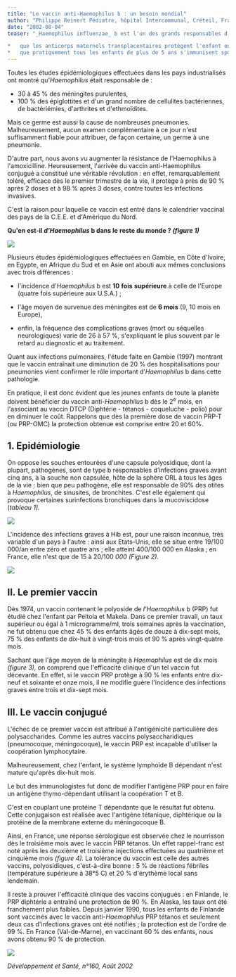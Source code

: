 ```yaml
---
title: "Le vaccin anti-Haemophilus b : un besoin mondial"
author: "Philippe Reinert Pédiatre, hôpital Intercommunal, Créteil, France.  "
date: "2002-08-04"
teaser: "_Haemophilus influenzae_ b est l'un des grands responsables d'infections sévères chez l'enfant entre 3 mois et 5 ans. Le fait que ce germe soit spécifique à cette tranche d'âge vient du fait :

*   que les anticorps maternels transplacentaires protègent l'enfant entre 0 et 3 mois,
*   que pratiquement tous les enfants de plus de 5 ans s'immunisent spontanément contre Haemophilus b."
---
```


Toutes les études épidémiologiques effectuées dans les pays industrialisés ont montré qu'_Haemophilus_ était responsable de :

*   30 à 45 % des méningites purulentes,
*   100 % des épiglottites et d'un grand nombre de cellulites bactériennes, de bactériémies, d'arthrites et d'ethmoïdites.

Mais ce germe est aussi la cause de nombreuses pneumonies. Malheureusement, aucun examen complémentaire à ce jour n'est suffisamment fiable pour attribuer, de façon certaine, un germe à une pneumonie.

D'autre part, nous avons vu augmenter la résistance de l'Haemophilus à l'amoxicilline. Heureusement, l'arrivée du vaccin anti-Haemophilus conjugué a constitué une véritable révolution : en effet, remarquablement toléré, efficace dès le premier trimestre de la vie, il protège à près de 90 % après 2 doses et à 98 % après 3 doses, contre toutes les infections invasives.

C'est la raison pour laquelle ce vaccin est entré dans le calendrier vaccinal des pays de la C.E.E. et d'Amérique du Nord.

**Qu'en est-il _d'Haemophilus_ b dans le** **reste du monde ? _(figure 1)_**


![](i727-1.jpg)


Plusieurs études épidémiologiques effectuées en Gambie, en Côte d'Ivoire, en Egypte, en Afrique du Sud et en Asie ont abouti aux mêmes conclusions avec trois différences :

*   l'incidence d'_Haemophilus_ b est **10** **fois** **supérieure** à celle de l'Europe (quatre fois supérieure aux U.S.A.) ;

*   l'âge moyen de survenue des méningites est de **6 mois** (9, 10 mois en Europe),
*   enfin, la fréquence des complications graves (mort ou séquelles neurologiques) varie de 26 à 57 %, s'expliquant le plus souvent par le retard au diagnostic et au traitement.

Quant aux infections pulmonaires, l'étude faite en Gambie (1997) montrant que le vaccin entraînait une diminution de 20 % des hospitalisations pour pneumonies vient confirmer le rôle important d'_Haemophilus_ b dans cette pathologie.

En pratique, il est donc évident que les jeunes enfants de toute la planète doivent bénéficier du vaccin anti-_Haemophilus_ b dès le 2<sup>e</sup> mois, en l'associant au vaccin DTCP (Diphtérie - tétanos - coqueluche - polio) pour en diminuer le coût. Rappelons que dès la première dose de vaccin PRP-T (ou PRP-OMC) la protection obtenue est comprise entre 20 et 60%.

## 1. Epidémiologie

On oppose les souches entourées d'une capsule polyosidique, dont la plupart, pathogènes, sont de type b responsables d'infections graves avant cinq ans, à la souche non capsulée, hôte de la sphère ORL à tous les âges de la vie : bien que peu pathogène, elle est responsable de 90% des otites à _Haemophilus_, de sinusites, de bronchites. C'est elle également qui provoque certaines surinfections bronchiques dans la mucoviscidose (_tableau_ _1)._


![](i727-2.jpg)


L'incidence des infections graves à Hib est, pour une raison inconnue, très variable d'un pays à l'autre : ainsi aux Etats-Unis, elle se situe entre 19/100 000/an entre zéro et quatre ans ; elle atteint 400/100 000 en Alaska ; en France, elle n'est que de 15 à 20/100 _000 (Figure 2)._


![](i727-3.jpg)


## II. Le premier vaccin

Dès 1974, un vaccin contenant le polyoside de _l'Haemophilus_ b (PRP) fut étudié chez l'enfant par Peltola et Makela. Dans ce premier travail, un taux supérieur ou égal à 1 microgramme/mI, trois semaines après la vaccination, ne fut obtenu que chez 45 % des enfants âgés de douze à dix-sept mois, 75 % des enfants de dix-huit à vingt-trois mois et 90 % après vingt-quatre mois.

Sachant que l'âge moyen de la méningite à _Haemophilus_ est de dix mois _(figure 3),_ on comprend que l'efficacité clinique d'un tel vaccin fut décevante. En effet, si le vaccin PRP protège à 90 % les enfants entre dix-neuf et soixante et onze mois, il ne modifie guère l'incidence des infections graves entre trois et dix-sept mois.

## III. Le vaccin conjugué

L'échec de ce premier vaccin est attribué à l'antigénicité particulière des polysaccharides. Comme les autres vaccins polysaccharidiques (pneumocoque, méningocoque), le vaccin PRP est incapable d'utiliser la coopération lymphocytaire.

Malheureusement, chez l'enfant, le système lymphoïde B dépendant n'est mature qu'après dix-huit mois.

Le but des immunologistes fut donc de modifier l'antigène PRP pour en faire un antigène thymo-dépendant utilisant la coopération T et B.

C'est en couplant une protéine T dépendante que le résultat fut obtenu. Cette conjugaison est réalisée avec l'antigène tétanique, diphtérique ou la protéine de la membrane externe du méningocoque B.

Ainsi, en France, une réponse sérologique est observée chez le nourrisson dès le troisième mois avec le vaccin PRP tétanos. Un effet rappel-franc est noté après les deuxième et troisième injections effectuées au quatrième et cinquième mois _(figure 4)._ La tolérance du vaccin est celle des autres vaccins, polyosidiques, c'est-à-dire bonne : 5 % de réactions fébriles (température supérieure à 38°5 C) et 20 % d'érythème local sans lendemain.

Il reste à prouver l'efficacité clinique des vaccins conjugués : en Finlande, le PRP diphtérie a entraîné une protection de 90 %. En Alaska, les taux ont été franchement plus faibles. Depuis janvier 1990, tous les enfants de Finlande sont vaccinés avec le vaccin anti-_Haemophilus_ PRP tétanos et seulement deux cas d'infections graves ont été notifiés ; la protection est de l'ordre de 99 %. En France (Val-de-Marne), en vaccinant 60 % des enfants, nous avons obtenu 90 % de protection.


![](i727-4.jpg)
  

_Développement et Santé, n°160, Août 2002_